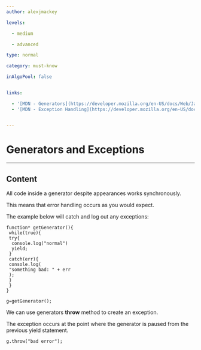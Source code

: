 ```yaml
---
author: alexjmackey

levels:

  - medium

  - advanced

type: normal

category: must-know

inAlgoPool: false


links:

  - '[MDN - Generators](https://developer.mozilla.org/en-US/docs/Web/JavaScript/Reference/Global_Objects/Generator){website}'
  - '[MDN - Exception Handling](https://developer.mozilla.org/en-US/docs/Web/JavaScript/Reference/Global_Objects/Generator/throw){website}'


---
```


# Generators and Exceptions

---
## Content

All code inside a generator despite appearances works  synchronously.

This means that error handling occurs as you would expect.

The example below will catch and log out any exceptions:

```
function* getGenerator(){
 while(true){
 try{
  console.log("normal")
  yield;
 }
 catch(err){
 console.log(
 "something bad: " + err
 );
 }
 }
}

g=getGenerator();
```

We can use generators **throw** method to create an exception.

The exception occurs at the point where the generator is paused from the previous yield statement.

```
g.throw("bad error");
```

